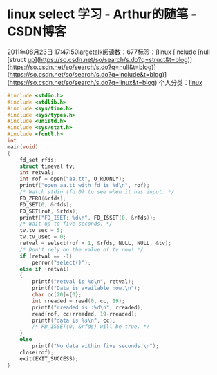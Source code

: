 # linux select 学习 - Arthur的随笔 - CSDN博客
2011年08月23日 17:47:50[largetalk](https://me.csdn.net/largetalk)阅读数：677标签：[linux																[include																[null																[struct																[up](https://so.csdn.net/so/search/s.do?q=up&t=blog)](https://so.csdn.net/so/search/s.do?q=struct&t=blog)](https://so.csdn.net/so/search/s.do?q=null&t=blog)](https://so.csdn.net/so/search/s.do?q=include&t=blog)](https://so.csdn.net/so/search/s.do?q=linux&t=blog)
个人分类：[linux](https://blog.csdn.net/largetalk/article/category/727912)
```cpp
#include <stdio.h> 
#include <stdlib.h> 
#include <sys/time.h>
#include <sys/types.h>
#include <unistd.h>
#include <sys/stat.h>
#include <fcntl.h>
int
main(void)
{
    fd_set rfds;
    struct timeval tv;
    int retval;
    int rof = open("aa.tt", O_RDONLY);
    printf("open aa.tt with fd is %d\n", rof);
    /* Watch stdin (fd 0) to see when it has input. */
    FD_ZERO(&rfds);
    FD_SET(0, &rfds);
    FD_SET(rof, &rfds);
    printf("FD_ISET: %d\n", FD_ISSET(0, &rfds));
    /* Wait up to five seconds. */
    tv.tv_sec = 5;
    tv.tv_usec = 0;
    retval = select(rof + 1, &rfds, NULL, NULL, &tv);
    /* Don't rely on the value of tv now! */
    if (retval == -1)
        perror("select()");
    else if (retval)
    {
        printf("retval is %d\n", retval);
        printf("Data is available now.\n");
        char cc[20]={0};
        int rreaded = read(0, cc, 19);
        printf("rreaded is :%d\n", rreaded);
        read(rof, cc+rreaded, 19-rreaded);
        printf("data is %s\n", cc);
        /* FD_ISSET(0, &rfds) will be true. */
    }
    else
        printf("No data within five seconds.\n");
    close(rof);
    exit(EXIT_SUCCESS);
}
```
